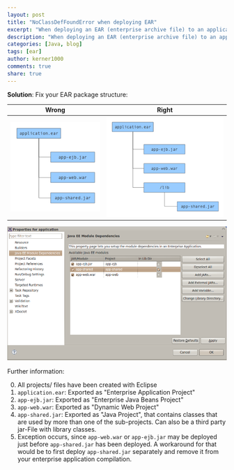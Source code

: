 ```yaml
---
layout: post
title: "NoClassDefFoundError when deploying EAR"
excerpt: "When deploying an EAR (enterprise archive file) to an application server like JBOSS, java.lang.NoClassDefFoundError is thrown."
description: "When deploying an EAR (enterprise archive file) to an application server like JBOSS, java.lang.NoClassDefFoundError is thrown."
categories: [Java, blog]
tags: [ear]
author: kerner1000
comments: true
share: true
---
```



**Solution**: Fix your EAR package structure:

Wrong             |  Right
:-------------------------:|:-------------------------:
![Wrong](/images/ear-package-structure.png)  |  ![Right](/images/ear-package-structure.21.png)

![Eclipse project setup](/images/javaee.module.dependencies.png)

Further information:

0. All projects/ files have been created with Eclipse
0. `application.ear`: Exported as "Enterprise Application Project"
0. `app-ejb.jar`: Exported as "Enterprise Java Beans Project"
0. `app-web.war`: Exported as "Dynamic Web Project"
0. `app-shared.jar`: Exported as "Java Project", that contains classes that are used by more than one of the sub-projects. Can also be a third party jar-File with library classes.
0. Exception occurs, since `app-web.war` or `app-ejb.jar` may be deployed just before `app-shared.jar` has been deployed. A workaround for that would be to first deploy `app-shared.jar` separately and remove it from your enterprise application compilation.